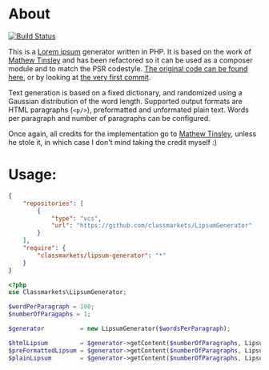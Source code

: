 # About

[![Build Status](https://secure.travis-ci.org/classmarkets/LipsumGenerator.png)](http://travis-ci.org/classmarkets/LipsumGenerator)

This is a [Lorem ipsum](http://www.lipsum.com/) generator written in PHP. It is based on the work of [Mathew Tinsley](http://tinsology.net/) and has been refactored so it can be used as a composer module and to match the PSR codestyle. [The original code can be found here](http://tinsology.net/scripts/php-lorem-ipsum-generator/), or by looking at [the very first commit](https://github.com/classmarkets/LipsumGenerator/commit/aa7d9690c7cfddb029004f4b03e15d0f1a44dca9).

Text generation is based on a fixed dictionary, and randomized using a Gaussian distribution of the word length. Supported output formats are HTML paragraphs (`<p/>`), preformatted and unformated plain text. Words per paragraph and number of paragraphs can be configured.

Once again, all credits for the implementation go to [Mathew Tinsley](http://tinsology.net/), unless he stole it, in which case I don't mind taking the credit myself :)

# Usage:

```json
{
    "repositories": [
        {
            "type": "vcs",
            "url": "https://github.com/classmarkets/LipsumGenerator"
        }
    ],
    "require": {
        "classmarkets/lipsum-generator": "*"
    }
}
```

```php
<?php
use Classmarkets\LipsumGenerator;

$wordPerParagraph = 100;
$numberOfParagaphs = 1;

$generator          = new LipsumGenerator($wordsPerParagraph);

$htmlLipsum         = $generator->getContent($numberOfParagraphs, LipsumGenerator::FORMAT_HTML);
$preFormattedLipsum = $generator->getContent($numberOfParagraphs, LipsumGenerator::FORMAT_TEXT);
$plainLipsum        = $generator->getContent($numberOfParagraphs, LipsumGenerator::FORMAT_PLAIN);
```